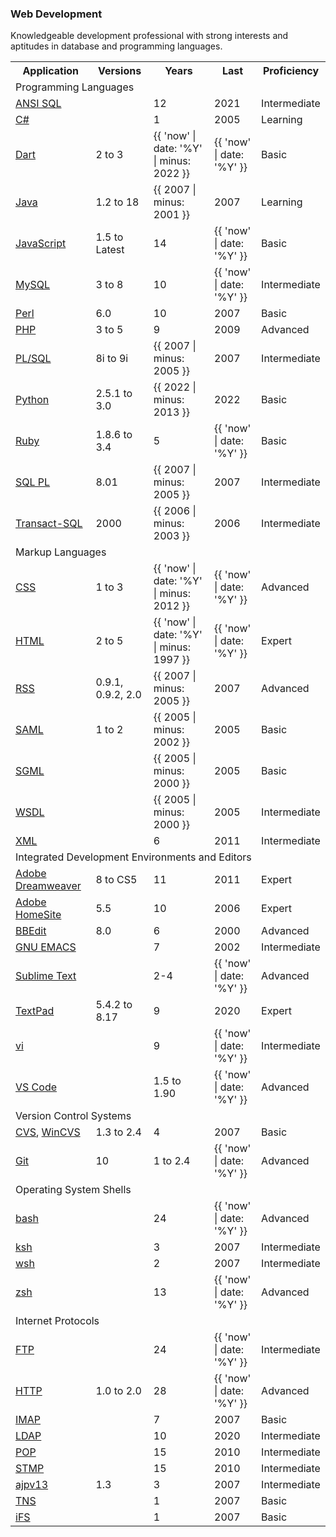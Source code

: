 <h3>Web Development</h3>
<p>Knowledgeable development professional with strong interests and aptitudes in database and programming languages.</p>

<table class="general skills">
<tr>
<th>Application</th>
<th>Versions</th>
<th>Years</th>
<th>Last </th>
<th>Proficiency</th>
</tr>
<tr class="skilldiv">
<td colspan="5">Programming Languages</td>
</tr>
<tr>
<td><a href="http://en.wikipedia.org/wiki/SQL">ANSI SQL</a></td>
<td></td>
<td>12</td>
<td>2021</td>
<td>Intermediate</td>
</tr>
<tr>
<td><a href="http://msdn.microsoft.com/en-us/vcsharp/aa336809">C#</a></td>
<td></td>
<td>1</td>
<td>2005</td>
<td>Learning</td>
</tr>
<tr>
<td><a href="http://dart.dev">Dart</a></td>
<td>2 to 3</td>
<td>{{ 'now' | date: '%Y' | minus: 2022 }}</td>
<td>{{ 'now' | date: '%Y' }}</td>
<td>Basic</td>
</tr>
<tr>
<td><a href="http://java.com/en/">Java</a></td>
<td>1.2 to 18</td>
<td>{{ 2007 | minus: 2001 }}</td>
<td>2007</td>
<td>Learning</td>
</tr>
<tr>
<td><a href="https://developer.mozilla.org/en/JavaScript">JavaScript</a></td>
<td>1.5 to Latest</td>
<td>14</td>
<td>{{ 'now' | date: '%Y' }}</td>
<td>Basic</td>
</tr>
<tr>
<td><a href="http://dev.mysql.com/doc/">MySQL</a></td>
<td>3 to 8</td>
<td>10</td>
<td>{{ 'now' | date: '%Y' }}</td>
<td>Intermediate</td>
</tr>
<tr>
<td><a href="http://www.perl.org/">Perl</a></td>
<td>6.0</td>
<td>10</td>
<td>2007</td>
<td>Basic</td>
</tr>
<tr>
<td><a href="http://www.php.net/">PHP</a></td>
<td>3 to 5</td>
<td>9</td>
<td>2009</td>
<td>Advanced</td>
</tr>
<tr>
<td><a href="http://www.oracle.com/technetwork/database/features/plsql/index.html">PL/SQL</a></td>
<td>8i to 9i</td>
<td>{{ 2007 | minus: 2005 }}</td>
<td>2007</td>
<td>Intermediate</td>
</tr>
<tr>
<td><a href="http://www.python.org/">Python</a></td>
<td>2.5.1 to 3.0</td>
<td>{{ 2022 | minus: 2013 }}</td>
<td>2022</td>
<td>Basic</td>
</tr>
<tr>
<td><a href="http://www.ruby-lang.org/en/">Ruby</a></td>
<td>1.8.6 to 3.4</td>
<td>5</td>
<td>{{ 'now' | date: '%Y' }}</td>
<td>Basic</td>
</tr>
<tr>
<td><a href="http://www.sqlpl-guide.com/">SQL PL</a></td>
<td>8.01</td>
<td>{{ 2007 | minus: 2005 }}</td>
<td>2007</td>
<td>Intermediate</td>
</tr>
<tr>
<td><a href="http://msdn.microsoft.com/en-us/library/aa260642(v=sql.80).aspx">Transact-SQL</a></td>
<td>2000</td>
<td>{{ 2006 | minus: 2003 }}</td>
<td>2006</td>
<td>Intermediate</td>
</tr>
<tr class="skilldiv">
<td colspan="5">Markup Languages</td>
</tr>
<tr>
<td><a href="http://www.w3.org/Style/CSS/Overview.en.html">CSS</a></td>
<td>1 to 3</td>
<td>{{ 'now' | date: '%Y' | minus: 2012 }}</td>
<td>{{ 'now' | date: '%Y' }}</td>
<td>Advanced</td>
</tr>
<tr>
<td><a href="http://www.w3.org/wiki/HTML">HTML</a></td>
<td>2 to 5</td>
<td>{{ 'now' | date: '%Y' | minus: 1997 }}</td>
<td>{{ 'now' | date: '%Y' }}</td>
<td>Expert</td>
</tr>
<tr>
<td><a href="http://www.whatisrss.com/">RSS</a></td>
<td>0.9.1, 0.9.2, 2.0</td>
<td>{{ 2007 | minus: 2005 }}</td>
<td>2007</td>
<td>Advanced</td>
</tr>
<tr>
<td><a href="http://saml.xml.org/">SAML</a></td>
<td>1 to 2</td>
<td>{{ 2005 | minus: 2002 }}</td>
<td>2005</td>
<td>Basic</td>
</tr>
<tr>
<td><a href="http://www.isgmlug.org/sgmlhelp/g-index.htm">SGML</a></td>
<td></td>
<td>{{ 2005 | minus: 2000 }}</td>
<td>2005</td>
<td>Basic</td>
</tr>
<tr>
<td><a href="http://www.w3.org/TR/wsdl">WSDL</a></td>
<td></td>
<td>{{ 2005 | minus: 2000 }}</td>
<td>2005</td>
<td>Intermediate</td>
</tr>
<tr>
<td><a href="http://www.xml.org/">XML</a></td>
<td></td>
<td>6</td>
<td>2011</td>
<td>Intermediate</td>
</tr>
<tr class="skilldiv">
<td colspan="5">Integrated Development Environments and Editors</td>
</tr>
<tr>
<td><a href="http://www.adobe.com/products/dreamweaver.html">Adobe Dreamweaver</a></td>
<td>8 to CS5</td>
<td>11</td>
<td>2011</td>
<td>Expert</td>
</tr>
<tr>
<td><a href="http://www.adobe.com/support/documentation/en/homesite/">Adobe HomeSite</a></td>
<td>5.5</td>
<td>10</td>
<td>2006</td>
<td>Expert</td>
</tr>
<tr>
<td><a href="http://www.barebones.com/products/bbedit/">BBEdit</a></td>
<td>8.0</td>
<td>6</td>
<td>2000</td>
<td>Advanced</td>
</tr>
<tr>
<td><a href="http://www.gnu.org/software/emacs/">GNU EMACS</a></td>
<td></td>
<td>7</td>
<td>2002</td>
<td>Intermediate</td>
</tr>
<tr>
<td><a href="https://www.sublimetext.com/">Sublime Text</a></td>
<td></td>
<td>2-4</td>
<td>{{ 'now' | date: '%Y' }}</td>
<td>Advanced</td>
</tr>
<tr>
<td><a href="http://www.textpad.com/">TextPad</a></td>
<td>5.4.2 to 8.17</td>
<td>9</td>
<td>2020</td>
<td>Expert</td>
</tr>
<tr>
<td><a href="http://thomer.com/vi/vi.html">vi</a></td>
<td></td>
<td>9</td>
<td>{{ 'now' | date: '%Y' }}</td>
<td>Intermediate</td>
</tr>
<tr>
<td><a href="https://code.visualstudio.com/">VS Code</a></td>
<td></td>
<td>1.5 to 1.90</td>
<td>{{ 'now' | date: '%Y' }}</td>
<td>Advanced</td>
</tr>
<tr class="skilldiv">
<td colspan="5">Version Control Systems</td>
</tr>
<tr>
<td><a href="http://www.nongnu.org/cvs/">CVS</a>, <a href="http://www.thathost.com/wincvs-howto/">WinCVS</a></td>
<td>1.3 to 2.4</td>
<td>4</td>
<td>2007</td>
<td>Basic</td>
</tr>
<tr>
<td><a href="http://git-scm.com/">Git</a></td>
<td>10</td>
<td>1 to 2.4</td>
<td>{{ 'now' | date: '%Y' }}</td>
<td>Advanced</td>
</tr>
<tr class="skilldiv">
<td colspan="5">Operating System Shells</td>
</tr>
<tr>
<td><a href="http://tiswww.case.edu/php/chet/bash/bashtop.html">bash</a></td>
<td></td>
<td>24</td>
<td>{{ 'now' | date: '%Y' }}</td>
<td>Advanced</td>
</tr>
<tr>
<td><a href="http://www.kornshell.com/">ksh</a></td>
<td></td>
<td>3</td>
<td>2007</td>
<td>Intermediate</td>
</tr>
<tr>
<td><a href="http://en.wikipedia.org/wiki/Windows_Script_Host">wsh</a></td>
<td></td>
<td>2</td>
<td>2007</td>
<td>Intermediate</td>
</tr>
<tr>
<td><a href="http://www.zsh.org">zsh</a></td>
<td></td>
<td>13</td>
<td>{{ 'now' | date: '%Y' }}</td>
<td>Advanced</td>
</tr>
<tr class="skilldiv">
<td colspan="5">Internet Protocols</td>
</tr>
<tr>
<td><a href="http://en.wikipedia.org/wiki/File_Transfer_Protocol">FTP</a></td>
<td></td>
<td>24</td>
<td>{{ 'now' | date: '%Y' }}</td>
<td>Intermediate</td>
</tr>
<tr>
<td><a href="http://searchwindevelopment.techtarget.com/definition/HTTP">HTTP</a></td>
<td>1.0 to 2.0</td>
<td>28</td>
<td>{{ 'now' | date: '%Y' }}</td>
<td>Advanced</td>
</tr>
<tr>
<td><a href="http://en.wikipedia.org/wiki/Internet_Message_Access_Protocol">IMAP</a></td>
<td></td>
<td>7</td>
<td>2007</td>
<td>Basic</td>
</tr>
<tr>
<td><a href="http://www.ldapman.org/articles/intro_to_ldap.html">LDAP</a></td>
<td></td>
<td>10</td>
<td>2020</td>
<td>Intermediate</td>
</tr>
<tr>
<td><a href="http://en.wikipedia.org/wiki/Post_Office_Protocol">POP</a></td>
<td></td>
<td>15</td>
<td>2010</td>
<td>Intermediate</td>
</tr>
<tr>
<td><a href="http://en.wikipedia.org/wiki/Simple_Mail_Transfer_Protocol">STMP</a></td>
<td></td>
<td>15</td>
<td>2010</td>
<td>Intermediate</td>
</tr>
<tr>
<td><a href="http://tomcat.apache.org/connectors-doc/ajp/ajpv13ext.html">ajpv13</a></td>
<td>1.3</td>
<td>3</td>
<td>2007</td>
<td>Intermediate</td>
</tr>
<tr>
<td><a href="http://en.wikipedia.org/wiki/Transparent_Network_Substrate">TNS</a></td>
<td></td>
<td>1</td>
<td>2007</td>
<td>Basic</td>
</tr>
<tr>
<td><a href="http://www.orafaq.com/wiki/IFS">iFS</a></td>
<td></td>
<td>1</td>
<td>2007</td>
<td>Basic</td>
</tr>
</table>
